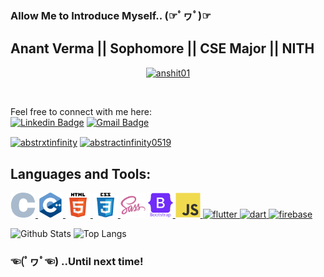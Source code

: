 ### Allow Me to Introduce Myself..  (☞ﾟヮﾟ)☞

## Anant Verma || Sophomore || CSE Major || NITH <br>
<p align="center"> <a href="http://anshit01.github.io/"><img src="https://github-profile-trophy.vercel.app/?username=anshit01&theme=onedark" alt="anshit01" /></a> </p>
<br>

Feel free to connect with me here:
<br>
[![Linkedin Badge](https://img.shields.io/badge/-Anant-blue?style=flat-square&logo=Linkedin&logoColor=white&link=https://www.linkedin.com/in/abstrxtinfinity/)](https://www.linkedin.com/in/abstrxtinfinity/)
[![Gmail Badge](https://img.shields.io/badge/-anantverma2001@gmail.com-c14438?style=flat-square&logo=Gmail&logoColor=white&link=mailto:anantverma2001@gmail.com)](mailto:anantverma2001@gmail.com)
<p align="left">
<a href="https://twitter.com/abstrxtinfinity" target="blank"><img align="center" src="https://cdn.jsdelivr.net/npm/simple-icons@3.0.1/icons/twitter.svg" alt="abstrxtinfinity" height="30" width="30" /></a>
<a href="https://instagram.com/abstractinfinity0519" target="blank"><img align="center" src="https://cdn.jsdelivr.net/npm/simple-icons@3.0.1/icons/instagram.svg" alt="abstractinfinity0519" height="30" width="30" /></a>
</p>

## Languages and Tools:


<p align="left">
  <a href="https://www.cprogramming.com/" target="_blank"> <img
      src="https://raw.githubusercontent.com/devicons/devicon/master/icons/c/c-original.svg" alt="c" width="40"
      height="40" /> </a>
  <a href="https://www.w3schools.com/cpp/" target="_blank"> <img
      src="https://raw.githubusercontent.com/devicons/devicon/master/icons/cplusplus/cplusplus-original.svg"
      alt="cplusplus" width="40" height="40" /> </a>
  <a href="https://www.w3.org/html/" target="_blank"> <img
      src="https://raw.githubusercontent.com/devicons/devicon/master/icons/html5/html5-original-wordmark.svg"
      alt="html5" width="40" height="40" /> </a>
  <a href="https://www.w3schools.com/css/" target="_blank"> <img
      src="https://raw.githubusercontent.com/devicons/devicon/master/icons/css3/css3-original-wordmark.svg" alt="css3"
      width="40" height="40" /> </a>
  <a href="https://sass-lang.com" target="_blank"> <img
      src="https://raw.githubusercontent.com/devicons/devicon/master/icons/sass/sass-original.svg" alt="sass" width="40"
      height="40" /></a>
  <a href="https://getbootstrap.com" target="_blank"> <img
      src="https://raw.githubusercontent.com/devicons/devicon/master/icons/bootstrap/bootstrap-plain-wordmark.svg"
      alt="bootstrap" width="40" height="40" /> </a>
  <a href="https://developer.mozilla.org/en-US/docs/Web/JavaScript" target="_blank"> <img
      src="https://raw.githubusercontent.com/devicons/devicon/master/icons/javascript/javascript-original.svg"
      alt="javascript" width="40" height="40" /> </a>
  <a href="https://flutter.dev" target="_blank"> <img
      src="https://www.vectorlogo.zone/logos/flutterio/flutterio-icon.svg" alt="flutter" width="40" height="40" /> </a>
  <a href="https://dart.dev" target="_blank"> <img src="https://www.vectorlogo.zone/logos/dartlang/dartlang-icon.svg"
      alt="dart" width="40" height="40" /> </a>
  <a href="https://firebase.google.com/" target="_blank"> <img
      src="https://www.vectorlogo.zone/logos/firebase/firebase-icon.svg" alt="firebase" width="40" height="40" /> </a>


</p>

![Github Stats](https://github-readme-stats.vercel.app/api?username=abstrxtinfinity&count_private=true&show_icons=true&&theme=react&include_all_commits=true)
![Top Langs](https://github-readme-stats.vercel.app/api/top-langs/?username=abstrxtinfinity&hide=TeX&layout=compact&theme=react)

### ☜(ﾟヮﾟ☜) ..Until next time!
